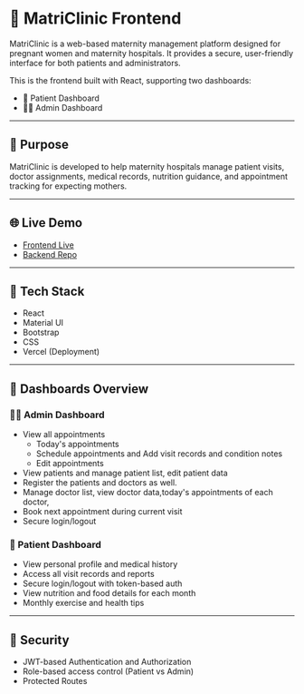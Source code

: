 # 🤰 MatriClinic Frontend

MatriClinic is a web-based maternity management platform designed for pregnant women and maternity hospitals. It provides a secure, user-friendly interface for both patients and administrators.

This is the frontend built with React, supporting two dashboards:
- 👩 Patient Dashboard
- 🧑‍⚕️ Admin Dashboard

---

## 🏥 Purpose

MatriClinic is developed to help maternity hospitals manage patient visits, doctor assignments, medical records, nutrition guidance, and appointment tracking for expecting mothers.

---
## 🌐 Live Demo

- [Frontend Live](https://matri-clinic-frontend.vercel.app)
- [Backend Repo](https://github.com/Smitakadam26/MatriClinic-backend)

---

## 🧰 Tech Stack

- React
- Material UI
- Bootstrap
- CSS
- Vercel (Deployment)

---

## 📱 Dashboards Overview

### 🧑‍⚕️ Admin Dashboard

- View all appointments
  - Today's appointments
  - Schedule appointments and Add visit records and condition notes
  - Edit appointments
- View patients and manage patient list, edit patient data
- Register the patients and doctors as well.
- Manage doctor list, view doctor data,today's appointments of each doctor, 
- Book next appointment during current visit
- Secure login/logout

### 👩 Patient Dashboard

- View personal profile and medical history
- Access all visit records and reports
- Secure login/logout with token-based auth
- View nutrition and food details for each month
- Monthly exercise and health tips

---

## 🔐 Security

- JWT-based Authentication and Authorization
- Role-based access control (Patient vs Admin)
- Protected Routes


